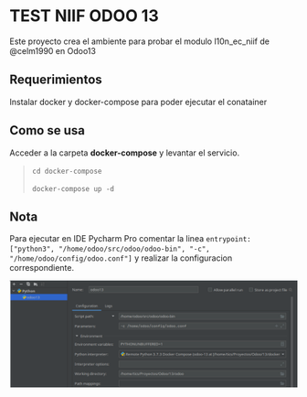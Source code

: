 # TEST NIIF ODOO 13
Este proyecto crea el ambiente para probar el modulo l10n_ec_niif de @celm1990  en Odoo13

## Requerimientos
Instalar docker y docker-compose para poder ejecutar el conatainer

## Como se usa
Acceder a la carpeta **docker-compose** y levantar el servicio.

>`cd docker-compose`
>
>`docker-compose up -d`

## Nota
Para ejecutar en IDE Pycharm Pro comentar la linea `entrypoint: ["python3", "/home/odoo/src/odoo/odoo-bin", "-c", "/home/odoo/config/odoo.conf"]` y realizar la configuracion correspondiente.

![img.png](config_pycharm.png)

